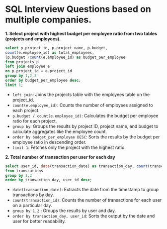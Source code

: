 # SQL Interview Questions based on multiple companies.

**1. Select project with highest budget per employee ratio from two tables (projects and employees).**
```sql
select p.project_id, p.project_name, p.budget,
count(e.employee_id) as total_employees,
(p.budget /count(e.employee_id) as budget_per_employee
from projects p
left join employee e
on p.project_id = e.project_id
group by 1,2,3
order by budget_per_employee desc;
limit 1;
```
- `left join`: Joins the projects table with the employees table on the project_id.
- `count(e.employee_id)`: Counts the number of employees assigned to each project.
- `p.budget / count(e.employee_id)`: Calculates the budget per employee ratio for each project.
- `group by`: Groups the results by project ID, project name, and budget to calculate aggregates like the employee count.
- `order by budget_per_employee DESC`: Sorts the results by the budget per employee ratio in descending order.
- `limit 1`: Fetches only the project with the highest ratio.

**2. Total number of transaction per user for each day**
```sql
select user_id, date(transaction_date) as transaction_day, count(transcation_id) as total_transactions
from transcations
group by 1,2
order by transaction_day, user_id desc;
```
- `date(transaction_date)`: Extracts the date from the timestamp to group transactions by day.
- `count(transaction_id)`: Counts the number of transactions for each user on a particular day.
- `group by 1,2` : Groups the results by user and day.
- `order by transaction_day, user_id`: Sorts the output by the date and user for better readability.
